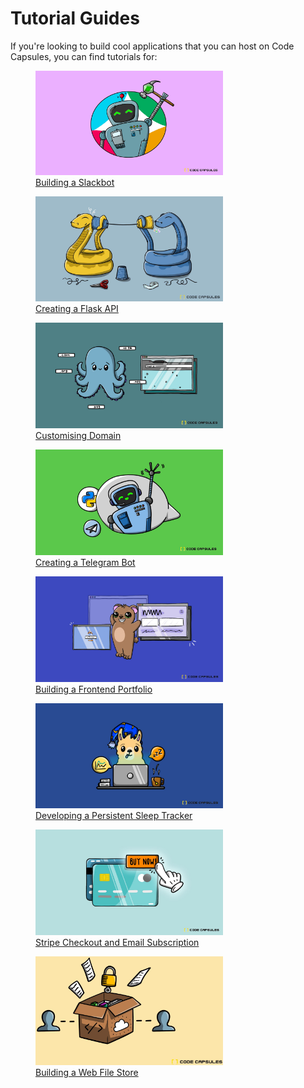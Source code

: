 # Tutorial Guides

If you're looking to build cool applications that you can host on Code Capsules, you can find tutorials for:

<figure>
  <a href="./build-slackbot-with-node">
  <img src="../assets/tutorials/build-slackbot-with-node/CodeCapsules_SlackBot.jpg" width="300" />
  <figcaption>Building a Slackbot</figcaption>
  </a>
</figure>

<figure>
    <a href="./creating-and-hosting-a-flask-api">
  <img src="../assets/tutorials/creating-and-hosting-a-flask-api/creating-flask-api-cover.jpg" width="300" />
  <figcaption>Creating a Flask API</figcaption>
  </a>
</figure>

<figure>
    <a href="./customising-domain">
  <img src="../assets/tutorials/customising-domain/customising-domain-cover.jpg" width="300" />
  <figcaption>Customising Domain</figcaption>
  </a>
</figure>

<figure>
    <a href="./create-and-host-telegram-bot">
  <img src="../assets/tutorials/create-and-host-telegram-bot/telegram-bot-cover.jpg" width="300" />
  <figcaption>Creating a Telegram Bot</figcaption>
  </a>
</figure>

<figure>
    <a href="./host-a-frontend">
  <img src="../assets/tutorials/host-a-frontend/portfolio-1.jpg" width="300" />
  <figcaption>Building a Frontend Portfolio</figcaption>
  </a>
</figure>

<figure>
    <a href="./develop-persistent-sleep-tracker-part-1">
  <img src="../assets/tutorials/develop-persistent-sleep-tracker-part-1/code_capsules_sleep_tracker.jpg" width="300" />
  <figcaption>Developing a Persistent Sleep Tracker</figcaption>
  </a>
</figure>

<figure>
    <a href="./stripe-checkout-and-email-with-flask">
  <img src="../assets/tutorials/stripe-checkout-and-email-with-flask/stripe-checkout-cover.jpg" width="300" />
  <figcaption>Stripe Checkout and Email Subscription</figcaption>
  </a>
</figure>

<figure>
    <a href="./build-a-web-file-store">
  <img src="../assets/tutorials/build-a-web-file-store/web_file_store.jpg" width="300" />
  <figcaption>Building a Web File Store</figcaption>
  </a>
</figure>

